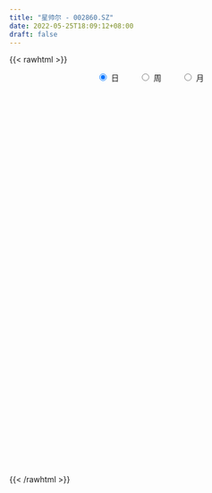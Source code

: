 ```yaml
---
title: "星帅尔 - 002860.SZ"
date: 2022-05-25T18:09:12+08:00
draft: false
---
```

{{< rawhtml >}}
    <div style="text-align: center">
        <label style="padding: 1rem;"><input style="margin-right: .5rem" type="radio" name="period" value="D" checked onclick="period_change(this)">日</label>
        <label style="padding: 1rem;"><input style="margin-right: .5rem" type="radio" name="period" value="W" onclick="period_change(this)">周</label>
        <label style="padding: 1rem;"><input style="margin-right: .5rem" type="radio" name="period" value="M" onclick="period_change(this)">月</label>
    </div>
    <div id="chart" style="height: 700px;"></div> 
    <script type="text/javascript">
        const D_v = [22811.42,34980.23,15630.4,29527.19,42889.57,27335.28,40783.13,20995.25,21208.41,17525.1,20543.31,17142.35,13827.2,13666.91,19646.8,9965.11,14567.98,33034.37,24833.72,18703.7,20680.28,32768.25,17452.55,15368.55,13309.85,19280.03,13527.68,31494.84,67838.45,42909.12,18945.78,23836.7,20710.87,28567.2,19198.06,11900.8,18494.09,10628.21,12077.81,17471.81,32454.13,23216.91,34488.73,25432.0,29167.36,82228.59,92956.4,113601.55,61610.94,66134.54,67486.31,52578.16,47953.7,57103.14,70543.95,167060.57,111606.78,60253.21,45961.63,36077.49,43042.8,39807.85,31505.99,37892.47,20352.38,29554.52,30482.83,18131.48,16611.0,16897.42,28334.77,48113.04,32838.92,42382.96,28388.78,35935.73,44960.58,71912.91,75249.19,63868.86,40559.41,42884.28,32415.05,53991.64,37045.48,25276.31,24019.25,20167.6,27956.67,19051.45,25275.6,23138.7,21800.18,23561.09,12937.51,15530.36,17739.7,16393.84,12840.85,17150.16,9902.1,12400.75,19171.82,32617.71,18114.75,17631.4,16675.8,12528.6,26632.71,16914.57,34379.5,21754.66,20989.63,66663.91,50635.39,101189.83,73596.03,58374.1,64531.06,73236.57,48966.95,34978.13,102740.44,132346.91,207618.14,102282.4,80555.54,87987.98,68572.43,229363.96,238343.72,107159.39,89029.79,116795.1,131742.84,91763.88,65739.75,67541.25,75776.4,69177.5,48343.46,46302.21,76844.94,47430.94,35455.1,71299.05,58162.7,49558.15,59943.7,26519.63,54073.99,43299.29,46400.78,30453.75,30221.74,20888.87,31127.68,27441.45,35670.05,26772.37,44743.22,34287.74,24614.79,20723.89,25296.3,20649.75,48512.85,40226.24,40808.77,36720.18,35357.95,42272.17,46692.44,35109.87,63814.66,61902.25,31736.91,30506.46,25102.79,31923.57,36652.9,25725.08,28266.88,60155.61,43227.53,81254.59,60073.09,33361.09,26966.91,37316.84,79113.52,66026.08,38952.5,54825.14,36028.46,41082.13,26981.79,33183.66,31077.89,27505.76,33492.27,30754.75,26930.01,44758.14,42887.06,75645.63,56629.92,34405.73,27466.86,48714.24,31878.29,26158.07,30051.74,36105.83,24509.46,20139.99,31182.06,33990.79,28579.03,16837.05,21429.02,20792.61,15643.8,20867.86,15828.55,14821.06,14752.1,17993.62,23612.42,85210.23,39844.9,45957.21,52774.24,24823.33,25303.13,23058.86,22619.86,13453.89,18448.95,22954.22,19770.82,15000.04,15229.38,30316.76,23264.0,42368.51,89484.28,112551.24,182521.21,193796.37]
const D_histogram = [0.0,0.0170712251,0.024941943,0.0335326429,0.0559537161,0.058554195,0.0528906771,0.0453827628,0.0218267351,0.0140690681,0.0191089086,0.0236488958,0.0180940037,0.0039346141,-0.0022423378,-0.00624611,-0.0137180137,0.01990646,0.016720528,0.0078222183,0.0104701994,0.0106198469,-0.0118882911,-0.0282455815,-0.0519511423,-0.0444398263,-0.0329710842,-0.0061462575,-0.0298009782,-0.0276278151,-0.0271861322,-0.0507652575,-0.0784757495,-0.0758735549,-0.0650844386,-0.0502193377,-0.0258061622,-0.0125838159,-0.0140600638,0.0015255695,0.0340047007,0.0599759964,0.0829228578,0.0802459697,0.0876312841,0.143494347,0.2360594864,0.2766770778,0.2915477579,0.239058953,0.2352637667,0.1812412772,0.0981561495,0.0884170648,0.1077281082,0.1848326629,0.2062676522,0.2027034327,0.1672406176,0.113262225,0.0323811702,-0.0133325889,-0.0715916349,-0.1217330837,-0.1517552717,-0.1991562351,-0.2685510101,-0.2868544287,-0.2913049558,-0.2823464524,-0.2252425716,-0.1327840877,-0.0686589263,-0.0044377727,0.0105383645,0.0327683615,0.0091653173,0.0052765029,-0.0096765179,-0.0441601615,-0.0353700439,-0.0298312503,-0.0054928557,0.0274508952,0.0327281293,-0.0109573638,-0.0498315209,-0.0592878899,-0.0994526893,-0.128452988,-0.1173719248,-0.1344506747,-0.1577668871,-0.2051087688,-0.2141442961,-0.2396898887,-0.1971170298,-0.1710672127,-0.1627311621,-0.1693929094,-0.1598307963,-0.1051371419,-0.0477577737,0.0441437681,0.1093688847,0.1337836003,0.1380543105,0.1253315572,0.1636038792,0.1682802546,0.1263817646,0.0808119253,0.0376983216,0.1112556678,0.1185370862,0.1933925448,0.2283797251,0.2034766231,0.2159056399,0.2499518865,0.2556259911,0.2458278005,0.3054191244,0.4621183614,0.5153383398,0.5584473348,0.4506492651,0.399031853,0.4871702232,0.6724903311,0.7255941997,0.6409739681,0.5195928563,0.3529078828,0.1970315349,0.0301249797,-0.1279942962,-0.2152275563,-0.2682836156,-0.3360922601,-0.3622399812,-0.368375414,-0.3199629957,-0.2889474175,-0.310008288,-0.2591526118,-0.2271994486,-0.1820859763,-0.2391638176,-0.2476277721,-0.299918239,-0.3494501691,-0.4251307437,-0.4446177988,-0.3815383857,-0.3661478828,-0.3550930698,-0.2801555956,-0.2648321943,-0.2245321003,-0.1255055779,-0.1336980565,-0.1202907633,-0.1180245295,-0.0836623188,-0.0939730994,-0.1717344817,-0.2024273038,-0.2238843054,-0.219410262,-0.2564916724,-0.2366805146,-0.151714986,-0.1525501189,-0.252082514,-0.296641506,-0.3081995087,-0.2530924271,-0.2331795845,-0.2109493207,-0.1956092129,-0.2047295181,-0.197603936,-0.2000023779,-0.1535437031,-0.0568498116,-0.0274207067,0.0132510989,0.0237076113,0.071421302,0.1404612328,0.141071161,0.1628928266,0.1799018122,0.1766382155,0.1463967599,0.1292156929,0.0882797671,0.0414194205,0.0034186815,-0.0066231051,-0.0126391455,-0.026636751,-0.0627115048,-0.0716609819,-0.0195803736,-0.0123430703,-0.0003787558,0.0113693254,0.0427617614,0.0419659575,0.0496592056,0.0557749845,0.0444998986,0.0623811415,0.0757594572,0.0752306147,0.0875392974,0.0445082205,0.0110652295,-0.0433581669,-0.0441622247,-0.0629082228,-0.0458250869,-0.0351557974,-0.0015441619,0.0319253009,0.0430567115,0.038867225,-0.0552043257,-0.1590735235,-0.2600852578,-0.2749222739,-0.2668892704,-0.2117875816,-0.1436298538,-0.0775543758,-0.023729155,0.0349665577,0.0795184924,0.1248140122,0.1691930078,0.1873111394,0.220777953,0.234804021,0.2717506392,0.3275271798,0.4501478025,0.6174218736,0.6174366233]
const D_fast = [0.0,0.0213390313,0.035445235,0.0524190956,0.0888285979,0.1060676256,0.1136267769,0.1174645533,0.0993652094,0.0951248093,0.104941877,0.1153940881,0.114362697,0.1011869609,0.0944494246,0.0888841249,0.0779827177,0.1165838065,0.1175780064,0.1106352513,0.1159007822,0.1187053915,0.0932251807,0.0698064949,0.0331131486,0.029514508,0.032740479,0.0580287414,0.0269237761,0.0221899854,0.0158351353,-0.0204353044,-0.0677647337,-0.0841309278,-0.0896129212,-0.0873026548,-0.0693410198,-0.0592646275,-0.0642558913,-0.0482888656,-0.0073085593,0.0336567355,0.0773343114,0.0947189157,0.1240120511,0.2157487008,0.3673287118,0.4771155727,0.5648731922,0.5721491255,0.627169881,0.6184577107,0.5599116205,0.572276802,0.6185198723,0.7418325927,0.8148344951,0.8619461338,0.8682934732,0.8426306367,0.7698448745,0.7207979681,0.6446410134,0.5640662937,0.4961052878,0.3989152656,0.2623827381,0.1723657124,0.0950889462,0.0334608366,0.0342540745,0.0935165364,0.1404769663,0.2035886766,0.221199405,0.2516214924,0.2303097775,0.2277400888,0.2103679386,0.1648442546,0.1647918612,0.1628728422,0.1858380229,0.2256444976,0.2391037641,0.1926789299,0.1413468926,0.1170685512,0.0520405794,-0.0090729663,-0.0273348843,-0.0780263028,-0.140784237,-0.2394033109,-0.3019749123,-0.387442977,-0.3941493756,-0.4108663617,-0.4432131016,-0.4922230762,-0.5226186622,-0.4942092933,-0.4487693685,-0.3458318847,-0.2532645469,-0.1954039312,-0.1566196434,-0.1380095074,-0.0588362156,-0.0120897766,-0.0223928255,-0.0477596834,-0.0814487068,0.0199225565,0.0568382464,0.1800418411,0.2721239528,0.2980900066,0.3644954333,0.4610296516,0.5306102539,0.5822690135,0.7182151185,0.9904439458,1.1724985091,1.3552193378,1.3600835844,1.4082241356,1.6181550616,1.9715977522,2.2061001708,2.2817234313,2.2902405335,2.2117825307,2.1051640665,1.9457887563,1.7556709063,1.6146307571,1.4945037939,1.3426720844,1.225964368,1.1277350818,1.0961567511,1.054935475,0.9563725324,0.9424400557,0.9175933567,0.917185335,0.8003165392,0.7299456418,0.6026756151,0.4657811428,0.2838178822,0.1531763774,0.1208711941,0.0447247263,-0.0329937282,-0.0280951529,-0.0789798002,-0.0948127312,-0.0271626033,-0.068779596,-0.0854449937,-0.1126848923,-0.0992382613,-0.1330423167,-0.2537373194,-0.3350369675,-0.4124650454,-0.4628435675,-0.564047896,-0.6034068668,-0.5563700848,-0.5953427475,-0.757895771,-0.8766151395,-0.9652230193,-0.9733890446,-1.0117710981,-1.0422781645,-1.0758403599,-1.1361430446,-1.1784184466,-1.2308174829,-1.2227447338,-1.1402632953,-1.1176893671,-1.0737047867,-1.0573213715,-0.9917523553,-0.8875971163,-0.8517193979,-0.7891745256,-0.7271900869,-0.6862941297,-0.6799363954,-0.6648135392,-0.6836795232,-0.7201850147,-0.7573310833,-0.7690286462,-0.7782044729,-0.7988612663,-0.8506138962,-0.8774786188,-0.8302931039,-0.8261415682,-0.8142719426,-0.79968153,-0.7575986537,-0.7479029682,-0.7277949188,-0.7077353937,-0.707885505,-0.6744089767,-0.6420907966,-0.6238119855,-0.5896184784,-0.6215225002,-0.6521991839,-0.717462122,-0.729306736,-0.7637797898,-0.7581529255,-0.7562725854,-0.7230469904,-0.6815962023,-0.6597006139,-0.6541732941,-0.7620459262,-0.9056835049,-1.0717165537,-1.1552841383,-1.2139734523,-1.211818659,-1.1795683946,-1.1328815106,-1.0849885786,-1.0175512264,-0.9531196686,-0.8766206457,-0.7899433982,-0.7249974817,-0.6363361799,-0.5636091066,-0.4587248286,-0.3210664931,-0.0859089197,0.2357206197,0.3900945253]
const D_slow = [0.0,0.0042678063,0.010503292,0.0188864527,0.0328748818,0.0475134305,0.0607360998,0.0720817905,0.0775384743,0.0810557413,0.0858329684,0.0917451924,0.0962686933,0.0972523468,0.0966917624,0.0951302349,0.0917007314,0.0966773464,0.1008574784,0.102813033,0.1054305829,0.1080855446,0.1051134718,0.0980520764,0.0850642909,0.0739543343,0.0657115632,0.0641749989,0.0567247543,0.0498178005,0.0430212675,0.0303299531,0.0107110157,-0.008257373,-0.0245284826,-0.0370833171,-0.0435348576,-0.0466808116,-0.0501958275,-0.0498144351,-0.04131326,-0.0263192609,-0.0055885464,0.014472946,0.036380767,0.0722543538,0.1312692254,0.2004384949,0.2733254343,0.3330901726,0.3919061143,0.4372164335,0.4617554709,0.4838597371,0.5107917642,0.5569999299,0.6085668429,0.6592427011,0.7010528555,0.7293684118,0.7374637043,0.7341305571,0.7162326483,0.6857993774,0.6478605595,0.5980715007,0.5309337482,0.459220141,0.3863939021,0.315807289,0.2594966461,0.2263006241,0.2091358926,0.2080264494,0.2106610405,0.2188531309,0.2211444602,0.2224635859,0.2200444565,0.2090044161,0.2001619051,0.1927040925,0.1913308786,0.1981936024,0.2063756347,0.2036362938,0.1911784135,0.1763564411,0.1514932687,0.1193800217,0.0900370405,0.0564243719,0.0169826501,-0.0342945421,-0.0878306161,-0.1477530883,-0.1970323458,-0.239799149,-0.2804819395,-0.3228301668,-0.3627878659,-0.3890721514,-0.4010115948,-0.3899756528,-0.3626334316,-0.3291875315,-0.2946739539,-0.2633410646,-0.2224400948,-0.1803700312,-0.14877459,-0.1285716087,-0.1191470283,-0.0913331114,-0.0616988398,-0.0133507036,0.0437442277,0.0946133835,0.1485897934,0.2110777651,0.2749842628,0.336441213,0.4127959941,0.5283255844,0.6571601693,0.796772003,0.9094343193,1.0091922826,1.1309848384,1.2991074211,1.4805059711,1.6407494631,1.7706476772,1.8588746479,1.9081325316,1.9156637766,1.8836652025,1.8298583134,1.7627874095,1.6787643445,1.5882043492,1.4961104957,1.4161197468,1.3438828924,1.2663808204,1.2015926675,1.1447928053,1.0992713113,1.0394803569,0.9775734138,0.9025938541,0.8152313118,0.7089486259,0.5977941762,0.5024095798,0.4108726091,0.3220993416,0.2520604427,0.1858523941,0.1297193691,0.0983429746,0.0649184605,0.0348457696,0.0053396373,-0.0155759425,-0.0390692173,-0.0820028377,-0.1326096637,-0.18858074,-0.2434333055,-0.3075562236,-0.3667263523,-0.4046550988,-0.4427926285,-0.505813257,-0.5799736335,-0.6570235107,-0.7202966175,-0.7785915136,-0.8313288438,-0.880231147,-0.9314135265,-0.9808145105,-1.030815105,-1.0692010308,-1.0834134837,-1.0902686603,-1.0869558856,-1.0810289828,-1.0631736573,-1.0280583491,-0.9927905589,-0.9520673522,-0.9070918992,-0.8629323453,-0.8263331553,-0.7940292321,-0.7719592903,-0.7616044352,-0.7607497648,-0.7624055411,-0.7655653274,-0.7722245152,-0.7879023914,-0.8058176369,-0.8107127303,-0.8137984979,-0.8138931868,-0.8110508554,-0.8003604151,-0.7898689257,-0.7774541243,-0.7635103782,-0.7523854036,-0.7367901182,-0.7178502539,-0.6990426002,-0.6771577759,-0.6660307207,-0.6632644134,-0.6741039551,-0.6851445113,-0.700871567,-0.7123278387,-0.721116788,-0.7215028285,-0.7135215033,-0.7027573254,-0.6930405191,-0.7068416006,-0.7466099814,-0.8116312959,-0.8803618644,-0.947084182,-1.0000310774,-1.0359385408,-1.0553271348,-1.0612594235,-1.0525177841,-1.032638161,-1.0014346579,-0.959136406,-0.9123086211,-0.8571141329,-0.7984131276,-0.7304754678,-0.6485936729,-0.5360567222,-0.3817012539,-0.227342098]
const D_data = [['2021-05-14', 16.112, 16.2606, 15.9831, 16.4687],['2021-05-17', 16.1813, 16.5281, 16.0624, 16.647],['2021-05-18', 16.4489, 16.4984, 16.2804, 16.6371],['2021-05-19', 16.647, 16.5777, 16.211, 16.6867],['2021-05-20', 16.6173, 16.8749, 16.4191, 16.9542],['2021-05-21', 17.0236, 16.7461, 16.5678, 17.0434],['2021-05-24', 17.0137, 16.6867, 16.647, 17.4001],['2021-05-25', 16.7659, 16.6768, 16.32, 16.7957],['2021-05-26', 16.7759, 16.429, 16.3696, 16.8056],['2021-05-27', 16.4984, 16.5678, 16.4489, 16.8749],['2021-05-28', 16.647, 16.7461, 16.2903, 16.8948],['2021-05-31', 16.8749, 16.7957, 16.6173, 16.8749],['2021-06-01', 16.9344, 16.6966, 16.538, 16.9344],['2021-06-02', 16.8452, 16.5579, 16.5281, 16.8452],['2021-06-03', 16.4687, 16.6173, 16.4588, 16.7759],['2021-06-04', 16.647, 16.6272, 16.4489, 16.7858],['2021-06-07', 16.7461, 16.5579, 16.3597, 16.7461],['2021-06-08', 16.66, 17.16, 16.52, 17.18],['2021-06-09', 17.16, 16.81, 16.71, 17.16],['2021-06-10', 16.81, 16.73, 16.66, 16.95],['2021-06-11', 16.73, 16.88, 16.7, 17.03],['2021-06-15', 16.77, 16.88, 16.28, 16.96],['2021-06-16', 16.8, 16.55, 16.46, 16.85],['2021-06-17', 16.34, 16.52, 16.1, 16.58],['2021-06-18', 16.54, 16.3, 16.15, 16.55],['2021-06-21', 16.3, 16.62, 16.26, 16.79],['2021-06-22', 16.65, 16.7, 16.62, 16.84],['2021-06-23', 16.59, 16.99, 16.38, 17.02],['2021-06-24', 17.54, 16.36, 16.3, 18.11],['2021-06-25', 16.22, 16.61, 15.38, 16.97],['2021-06-28', 16.64, 16.58, 16.46, 16.85],['2021-06-29', 16.63, 16.19, 16.1, 16.66],['2021-06-30', 16.28, 15.95, 15.88, 16.28],['2021-07-01', 16.15, 16.2, 16.0, 16.85],['2021-07-02', 16.13, 16.28, 16.08, 16.53],['2021-07-05', 16.41, 16.35, 16.2, 16.48],['2021-07-06', 16.21, 16.54, 16.21, 16.7],['2021-07-07', 16.41, 16.48, 16.4, 16.71],['2021-07-08', 16.43, 16.31, 16.25, 16.53],['2021-07-09', 16.53, 16.55, 16.31, 16.62],['2021-07-12', 16.57, 16.9, 16.57, 16.95],['2021-07-13', 17.1, 17.01, 16.81, 17.1],['2021-07-14', 17.01, 17.16, 17.01, 17.41],['2021-07-15', 17.08, 16.96, 16.82, 17.24],['2021-07-16', 17.1, 17.17, 16.91, 17.42],['2021-07-19', 17.18, 18.05, 16.92, 18.25],['2021-07-20', 17.94, 19.08, 17.75, 19.11],['2021-07-21', 18.8, 19.02, 18.6, 20.29],['2021-07-22', 18.88, 19.11, 18.7, 19.55],['2021-07-23', 19.11, 18.42, 18.3, 19.3],['2021-07-26', 18.49, 19.12, 18.27, 19.17],['2021-07-27', 18.78, 18.56, 18.35, 19.65],['2021-07-28', 18.52, 18.0, 17.6, 18.9],['2021-07-29', 18.31, 18.81, 18.11, 18.88],['2021-07-30', 18.79, 19.35, 18.76, 19.67],['2021-08-02', 19.5, 20.53, 19.5, 21.29],['2021-08-03', 20.45, 20.34, 20.2, 21.08],['2021-08-04', 20.43, 20.33, 20.08, 20.67],['2021-08-05', 20.2, 20.07, 19.94, 20.44],['2021-08-06', 20.1, 19.81, 19.68, 20.3],['2021-08-09', 20.05, 19.27, 19.16, 20.06],['2021-08-10', 19.3, 19.48, 19.3, 19.9],['2021-08-11', 19.49, 19.11, 19.04, 19.6],['2021-08-12', 19.28, 18.94, 18.56, 19.28],['2021-08-13', 18.88, 18.96, 18.77, 19.13],['2021-08-16', 19.11, 18.48, 18.38, 19.23],['2021-08-17', 18.57, 17.78, 17.74, 18.58],['2021-08-18', 17.88, 18.03, 17.61, 18.06],['2021-08-19', 18.01, 17.97, 17.8, 18.3],['2021-08-20', 17.9, 17.97, 17.7, 18.18],['2021-08-23', 17.81, 18.59, 17.81, 18.65],['2021-08-24', 18.88, 19.33, 18.57, 19.39],['2021-08-25', 19.14, 19.35, 18.83, 19.37],['2021-08-26', 19.32, 19.7, 19.1, 19.88],['2021-08-27', 19.4, 19.33, 19.2, 19.7],['2021-08-30', 19.65, 19.57, 19.21, 19.83],['2021-08-31', 19.58, 19.04, 18.6, 19.7],['2021-09-01', 19.56, 19.25, 19.07, 20.5],['2021-09-02', 19.25, 19.09, 18.08, 19.87],['2021-09-03', 19.0, 18.72, 18.44, 19.66],['2021-09-06', 18.67, 19.19, 18.26, 19.34],['2021-09-07', 19.14, 19.19, 18.89, 19.82],['2021-09-08', 19.27, 19.52, 19.17, 19.68],['2021-09-09', 19.87, 19.82, 19.43, 20.33],['2021-09-10', 19.8, 19.63, 19.41, 20.06],['2021-09-13', 19.52, 18.95, 18.9, 19.52],['2021-09-14', 19.02, 18.79, 18.7, 19.24],['2021-09-15', 18.73, 19.01, 18.56, 19.08],['2021-09-16', 19.15, 18.45, 18.4, 19.15],['2021-09-17', 18.59, 18.33, 18.2, 18.71],['2021-09-22', 18.25, 18.7, 17.86, 18.73],['2021-09-23', 18.7, 18.24, 18.2, 19.03],['2021-09-24', 18.13, 17.94, 17.87, 18.27],['2021-09-27', 17.86, 17.3, 17.04, 18.01],['2021-09-28', 17.31, 17.45, 16.92, 17.63],['2021-09-29', 17.45, 16.95, 16.92, 17.62],['2021-09-30', 17.0, 17.65, 16.97, 17.74],['2021-10-08', 17.69, 17.45, 17.3, 17.95],['2021-10-11', 17.52, 17.15, 16.87, 17.52],['2021-10-12', 17.16, 16.79, 16.5, 17.21],['2021-10-13', 16.81, 16.82, 16.45, 17.11],['2021-10-14', 16.91, 17.4, 16.63, 17.48],['2021-10-15', 17.88, 17.62, 16.88, 17.89],['2021-10-18', 17.5, 18.4, 17.5, 18.46],['2021-10-19', 18.62, 18.5, 18.25, 18.68],['2021-10-20', 18.31, 18.28, 18.26, 18.67],['2021-10-21', 18.26, 18.17, 18.08, 18.49],['2021-10-22', 18.11, 18.0, 17.87, 18.38],['2021-10-25', 18.29, 18.79, 17.68, 18.79],['2021-10-26', 18.8, 18.59, 18.33, 18.93],['2021-10-27', 18.42, 18.0, 17.76, 18.42],['2021-10-28', 18.26, 17.78, 17.61, 18.27],['2021-10-29', 17.84, 17.6, 17.25, 17.98],['2021-11-01', 17.6, 19.19, 17.48, 19.27],['2021-11-02', 18.88, 18.66, 18.41, 19.02],['2021-11-03', 19.2, 19.85, 18.61, 19.97],['2021-11-04', 19.46, 19.82, 19.0, 19.98],['2021-11-05', 19.6, 19.28, 19.0, 19.91],['2021-11-08', 19.18, 19.9, 18.93, 19.95],['2021-11-09', 19.78, 20.51, 19.78, 21.1],['2021-11-10', 20.23, 20.5, 20.16, 20.76],['2021-11-11', 20.5, 20.54, 20.2, 20.8],['2021-11-12', 20.33, 21.82, 20.33, 22.59],['2021-11-15', 22.18, 24.0, 22.11, 24.0],['2021-11-16', 25.3, 23.75, 23.42, 25.4],['2021-11-17', 23.75, 24.42, 22.94, 24.71],['2021-11-18', 24.38, 22.88, 22.7, 24.38],['2021-11-19', 22.92, 23.63, 22.45, 23.75],['2021-11-22', 23.81, 25.99, 23.8, 25.99],['2021-11-23', 26.65, 28.59, 26.08, 28.59],['2021-11-24', 28.0, 28.34, 27.45, 29.61],['2021-11-25', 27.6, 27.3, 26.83, 27.99],['2021-11-26', 27.5, 26.99, 26.56, 28.37],['2021-11-29', 26.3, 26.25, 25.95, 26.9],['2021-11-30', 25.78, 26.0, 25.66, 26.79],['2021-12-01', 25.93, 25.35, 24.91, 26.3],['2021-12-02', 25.59, 24.81, 24.5, 25.59],['2021-12-03', 25.0, 25.16, 24.9, 25.5],['2021-12-06', 25.96, 25.27, 25.14, 26.08],['2021-12-07', 25.7, 24.76, 24.1, 25.7],['2021-12-08', 24.61, 24.98, 24.0, 25.25],['2021-12-09', 25.15, 25.07, 24.77, 25.29],['2021-12-10', 24.92, 25.8, 24.39, 26.06],['2021-12-13', 25.69, 25.75, 25.34, 26.05],['2021-12-14', 25.57, 25.07, 24.88, 25.65],['2021-12-15', 25.07, 26.0, 24.93, 26.41],['2021-12-16', 25.76, 25.96, 25.71, 26.9],['2021-12-17', 26.0, 26.33, 25.7, 26.68],['2021-12-20', 26.28, 25.0, 24.51, 26.56],['2021-12-21', 24.88, 25.38, 24.88, 25.9],['2021-12-22', 25.4, 24.58, 24.03, 25.55],['2021-12-23', 24.8, 24.2, 24.14, 24.92],['2021-12-24', 24.55, 23.33, 23.25, 24.6],['2021-12-27', 23.61, 23.52, 23.28, 23.8],['2021-12-28', 23.58, 24.42, 23.42, 24.49],['2021-12-29', 24.42, 23.8, 23.53, 24.77],['2021-12-30', 23.7, 23.58, 23.45, 24.58],['2021-12-31', 23.39, 24.4, 23.39, 24.55],['2022-01-04', 24.36, 23.71, 23.48, 24.59],['2022-01-05', 23.71, 24.0, 23.5, 24.1],['2022-01-06', 24.05, 24.99, 23.76, 25.28],['2022-01-07', 25.06, 23.8, 23.8, 25.08],['2022-01-10', 23.6, 23.99, 23.53, 24.3],['2022-01-11', 23.99, 23.8, 23.7, 24.49],['2022-01-12', 23.8, 24.22, 23.75, 24.4],['2022-01-13', 24.22, 23.65, 23.6, 24.33],['2022-01-14', 23.42, 22.45, 22.3, 23.78],['2022-01-17', 22.44, 22.58, 22.3, 23.09],['2022-01-18', 22.58, 22.36, 22.08, 23.27],['2022-01-19', 22.36, 22.43, 21.81, 22.7],['2022-01-20', 22.89, 21.59, 21.59, 22.89],['2022-01-21', 21.53, 22.01, 21.36, 22.61],['2022-01-24', 22.31, 22.9, 21.85, 23.28],['2022-01-25', 22.9, 21.87, 21.74, 23.01],['2022-01-26', 21.86, 20.13, 19.92, 21.87],['2022-01-27', 20.78, 20.13, 20.05, 21.15],['2022-01-28', 20.36, 20.06, 20.04, 20.71],['2022-02-07', 20.34, 20.69, 20.1, 20.85],['2022-02-08', 20.68, 20.15, 19.93, 20.68],['2022-02-09', 20.18, 20.0, 19.46, 20.37],['2022-02-10', 20.0, 19.73, 19.53, 20.14],['2022-02-11', 19.7, 19.15, 19.11, 19.78],['2022-02-14', 19.19, 19.05, 18.72, 19.24],['2022-02-15', 19.03, 18.64, 18.3, 19.16],['2022-02-16', 19.09, 19.08, 18.52, 19.15],['2022-02-17', 19.49, 19.86, 19.46, 20.78],['2022-02-18', 19.33, 19.17, 18.72, 19.63],['2022-02-21', 19.17, 19.34, 19.15, 19.87],['2022-02-22', 19.16, 18.96, 18.89, 19.32],['2022-02-23', 19.16, 19.47, 18.94, 19.6],['2022-02-24', 19.46, 19.99, 19.12, 20.25],['2022-02-25', 19.68, 19.29, 19.21, 19.93],['2022-02-28', 19.18, 19.6, 19.06, 19.69],['2022-03-01', 19.7, 19.65, 19.55, 20.15],['2022-03-02', 19.41, 19.45, 19.21, 19.75],['2022-03-03', 19.75, 19.03, 19.0, 19.78],['2022-03-04', 19.1, 19.06, 18.74, 19.32],['2022-03-07', 18.85, 18.58, 18.3, 19.05],['2022-03-08', 18.58, 18.21, 18.03, 18.69],['2022-03-09', 18.25, 18.0, 17.52, 18.49],['2022-03-10', 18.28, 18.11, 18.06, 18.59],['2022-03-11', 17.95, 18.0, 17.45, 18.04],['2022-03-14', 17.6, 17.72, 17.6, 18.04],['2022-03-15', 17.36, 17.16, 16.7, 17.62],['2022-03-16', 17.3, 17.21, 16.33, 17.48],['2022-03-17', 17.49, 17.94, 17.1, 18.02],['2022-03-18', 17.9, 17.41, 17.2, 18.3],['2022-03-21', 17.24, 17.4, 17.17, 17.67],['2022-03-22', 17.23, 17.35, 16.93, 17.52],['2022-03-23', 17.49, 17.62, 17.2, 18.29],['2022-03-24', 17.48, 17.22, 17.19, 17.65],['2022-03-25', 17.27, 17.27, 17.2, 17.63],['2022-03-28', 17.11, 17.22, 16.82, 17.35],['2022-03-29', 17.18, 16.92, 16.68, 17.68],['2022-03-30', 16.9, 17.24, 16.9, 17.31],['2022-03-31', 17.2, 17.22, 17.06, 17.35],['2022-04-01', 17.03, 17.04, 16.8, 17.35],['2022-04-06', 17.03, 17.2, 17.02, 17.49],['2022-04-07', 17.06, 16.38, 16.38, 17.19],['2022-04-08', 16.51, 16.22, 16.13, 16.65],['2022-04-11', 16.08, 15.61, 15.57, 16.23],['2022-04-12', 15.65, 16.0, 15.42, 16.03],['2022-04-13', 16.01, 15.58, 15.55, 16.01],['2022-04-14', 15.84, 15.88, 15.47, 16.05],['2022-04-15', 15.73, 15.74, 15.51, 15.85],['2022-04-18', 15.86, 16.03, 15.4, 16.05],['2022-04-19', 15.9, 16.12, 15.9, 16.24],['2022-04-20', 16.18, 15.89, 15.75, 16.21],['2022-04-21', 15.96, 15.65, 15.51, 16.29],['2022-04-22', 15.05, 14.15, 14.09, 15.25],['2022-04-25', 13.7, 13.3, 13.3, 14.14],['2022-04-26', 13.3, 12.5, 12.43, 13.57],['2022-04-27', 12.44, 12.93, 12.0, 12.95],['2022-04-28', 12.94, 12.85, 12.67, 13.2],['2022-04-29', 13.03, 13.28, 12.89, 13.37],['2022-05-05', 13.34, 13.49, 13.19, 13.62],['2022-05-06', 13.29, 13.59, 13.1, 13.83],['2022-05-09', 13.68, 13.57, 13.31, 13.74],['2022-05-10', 13.38, 13.79, 13.3, 13.84],['2022-05-11', 13.78, 13.79, 13.72, 14.23],['2022-05-12', 13.7, 13.98, 13.6, 14.04],['2022-05-13', 13.98, 14.19, 13.83, 14.19],['2022-05-16', 14.3, 14.04, 13.96, 14.46],['2022-05-17', 14.1, 14.41, 13.89, 14.8],['2022-05-18', 14.4, 14.36, 14.12, 14.59],['2022-05-19', 14.08, 14.88, 14.02, 15.31],['2022-05-20', 14.8, 15.51, 14.66, 15.94],['2022-05-23', 16.3, 17.06, 16.3, 17.06],['2022-05-24', 18.25, 18.77, 17.52, 18.77],['2022-05-25', 18.75, 17.58, 17.13, 18.75]]
const W_v = [54647.1,32930.1,33934.5,25233.69,30634.53,22129.8,63095.51,40184.05,76340.91,39590.87,62475.63,45779.09,31329.21,39193.92,55311.46,103202.8,150629.77,255379.98,172464.87,109535.01,106193.12,52102.78,53669.38,72424.9,38631.65,52780.9,59005.33,48241.13,28475.85,37741.1,18475.55,12844.47,40535.16,47081.2,79588.58,116593.85,144456.16,56248.72,91847.77,56858.96,60633.31,51612.95,117679.6,59653.92,85005.05,62187.27,53913.06,37805.69,53091.38,126173.11,129606.08,142063.33,67049.76,82670.82,42944.08,27070.79,35060.17,24096.75,23548.65,26245.75,18899.29,32776.64,15999.97,131402.16,234140.7,169719.08,138589.65,94336.69,100631.38,150233.36,69437.41,44691.11,92154.07,224007.3,190556.18,76799.06,174688.4,220713.47,287760.49,100137.86,129502.1,194952.58,235207.3,249595.95,155408.64,150405.23,129226.2,144397.3,105587.57,133482.26,78357.35,19302.03,66035.57,61512.92,82920.75,51934.02,171536.09,222875.52,77893.34,59422.79,412680.98,845371.51,363150.52,187238.74,144152.34,136995.92,131420.23,171499.53,223691.53,161461.35,130390.5,136890.0,159118.9,10785.35,49233.49,69612.06,114467.89,169918.55,201686.63,162600.57,217953.88,112115.14,82476.85,120053.6,161428.48,258437.05,212767.49,256903.1,330105.33,121406.95,165153.38,155485.0,237629.01,329196.17,378570.02,362561.96,143885.1,155941.13,210202.9,562777.1899999999,184466.54,190238.56,133136.76,212454.87,351902.96,220922.45,182085.72,288494.9,369153.7,245653.51,123847.05,215983.39,628043.0699999999,602438.6,288908.36,188177.65,247881.19,191486.14,176758.17,117370.38,112230.22,134520.18,105470.42,59778.41,28241.05,9700.6,54812.05,50604.65,66081.34,58028.9,59299.83,130993.6,58622.3,51054.42,54798.08,135116.47,141836.13,74370.9,163198.86,132849.76,57111.21,107409.33,113454.76,155424.75,81857.88,284096.1,149683.48,109798.2,56659.62,69966.49,48893.1,30736.3,66395.78,67447.36,88126.62,29365.7,80848.46,150362.67,121055.2,74248.37,111820.05,78899.2,175050.12,111258.61,70572.72,144759.13,416532.02,295665.26,420959.68,172601.49,111677.25,180058.47,291927.27,206895.86,116471.28,70214.48,69768.66,16393.84,71465.68,97568.26,120671.07,350459.26,324453.15,610790.9700000001,732469.29,473582.82,316444.51,261905.94,230237.39,140133.49,141473.38,139797.58,195385.31,239256.13,149910.8,272977.7,242784.44,197870.02,156014.33,246850.76,168623.19,141989.08,79406.87,94561.84,156389.43,188702.81,45678.72,89627.92,200662.93,488868.82]
const W_histogram = [0.0,-0.0985344729,-0.2846708894,-0.3523688465,-0.3870010529,-0.4313767959,-0.3947830888,-0.3220190645,-0.1870535958,-0.1209459163,-0.0302470635,0.0510768517,0.0655006306,0.1310141303,0.1727734388,0.2278021715,0.4199359268,0.4736775884,0.5207968874,0.396447946,0.1496598289,-0.032963061,-0.1444111882,-0.1849871154,-0.2260414734,-0.2535921887,-0.2420920541,-0.2286751727,-0.3202848616,-0.4334535228,-0.445962548,-0.3719205303,-0.2791022371,-0.1092666053,0.0287696308,0.1383668085,0.1814608685,0.1644683605,0.1231644068,-0.0123627288,-0.0557843105,-0.0318164721,-0.0180397523,-0.0175539326,0.0035317333,-0.0854761491,-0.1134430477,-0.1581599126,-0.2809531147,-0.2270748546,-0.2009369319,-0.1385597569,-0.0966851936,-0.0290097141,-0.0752904154,-0.0791264516,-0.1134453637,-0.1142946702,-0.1187561243,-0.1066741504,-0.0944922759,-0.0596136906,-0.0327000017,0.0658575359,0.1198023727,0.1620908531,0.1838742078,0.1835543126,0.2209584276,0.2107218584,0.166290716,0.1459391588,0.202915539,0.2009449346,0.2143862008,0.2007859378,0.2345520557,0.244456252,0.2654121153,0.222406751,0.2208632193,0.2382923189,0.27750948,0.2885233653,0.2732987467,0.3080654191,0.2698773476,0.2935037348,0.2500077641,0.223989061,0.1113075424,0.028660652,-0.078840163,-0.1631675772,-0.2182861403,-0.2246260207,-0.1753930667,-0.1531660055,-0.1045008289,-0.0844248638,0.0829063595,0.1059232158,0.0720872816,0.0274753288,-0.0131334457,-0.0885519997,-0.1141077858,-0.0894779262,-0.0374282519,0.0158839518,0.0627276221,0.0815202867,0.0527784143,0.0244046034,0.0032326384,-0.0233888302,0.003365585,0.0367015408,0.0730717876,0.0841840116,0.1122650758,0.0629150322,0.0420089347,0.060959057,0.0738721392,0.1006057134,0.1535545752,0.1633622989,0.1732850018,0.1369775327,0.0577900568,0.032492769,0.0647269833,0.0437405689,0.0616110755,0.0341296061,-0.0266880438,-0.0354176154,0.0905026576,0.1324061517,0.1313339179,0.0875745096,0.1091879081,0.092070425,0.1011169062,0.0569219154,-0.0058080997,0.0255926357,0.0681225946,0.0760401884,0.0660976221,0.0889697279,0.0747204814,0.0352537768,-0.0913822053,-0.1557794217,-0.1268410803,-0.1367518839,-0.1158023217,-0.1389431004,-0.1704860732,-0.178060565,-0.1773970941,-0.2154646158,-0.2449696424,-0.2303268142,-0.2008978847,-0.2050292736,-0.2497419419,-0.2480539686,-0.2231240421,-0.1502823824,-0.1115898947,-0.09418005,-0.0579225088,-0.0223735362,0.0475947888,0.0898326423,0.1647542953,0.1306546208,0.1043278759,0.1384007729,0.1266512747,0.1427956307,0.113271825,0.1594919082,0.2206804601,0.2122929703,0.1728946721,0.1157306621,0.0520596909,0.0102995079,0.0305975618,0.0311143334,0.047584489,0.0515882801,0.0518798758,0.0768975335,0.0849428,0.0741468324,0.0756595166,0.0314879343,0.0177238394,-0.0171435958,-0.0250807154,0.0066709884,0.1018243247,0.2110747503,0.2929584863,0.2691279796,0.170739198,0.1803587974,0.1310398105,0.1440688249,0.0541279573,-0.0376868831,-0.1193955453,-0.1844708314,-0.2116763036,-0.1998353918,-0.2134639956,-0.109114696,0.1188425904,0.3654673097,0.708948344,0.7623016849,0.7869039278,0.783382393,0.5353561837,0.4055988317,0.2492722626,0.0360561303,-0.1436482413,-0.3889649593,-0.595289417,-0.7056512001,-0.7420900025,-0.7509299396,-0.7932651783,-0.8225730262,-0.811586433,-0.7798138203,-0.7725535742,-0.7575789873,-0.8076651246,-0.8481149152,-0.8031665168,-0.6867107558,-0.484026498,-0.1889544904]
const W_fast = [0.0,-0.1231680912,-0.3804722299,-0.5362623987,-0.6676448683,-0.8198648103,-0.8819668753,-0.8897076172,-0.8015055475,-0.765634347,-0.6824972601,-0.588404132,-0.5576051954,-0.4593381631,-0.3743854949,-0.2624062193,0.0347115176,0.2068725763,0.3841910972,0.3589541423,0.1495809824,-0.0412826727,-0.188833597,-0.275656303,-0.3732210294,-0.4641697918,-0.5131926708,-0.5569445825,-0.7286254868,-0.9501575288,-1.0741571909,-1.0930953059,-1.0700525719,-0.9275335915,-0.7823049477,-0.6381160678,-0.5496567907,-0.5255322085,-0.5360450606,-0.6746628784,-0.7320305377,-0.7160168173,-0.7067500356,-0.7106526991,-0.6886840998,-0.7990610195,-0.85538868,-0.9396455231,-1.1326770039,-1.1355674574,-1.1596637677,-1.1319265319,-1.1142232671,-1.0538002161,-1.1189035212,-1.1425211703,-1.2052014234,-1.2346243974,-1.2687748826,-1.2833614463,-1.2948026407,-1.2748274781,-1.2560887896,-1.141066868,-1.0571714381,-0.9743602444,-0.9066083377,-0.8610396549,-0.7683959329,-0.7259520375,-0.7288105009,-0.7126772684,-0.6049720035,-0.5567063742,-0.4896685578,-0.4530723363,-0.3606682046,-0.2896499452,-0.2023410531,-0.1897447296,-0.1360724565,-0.0590702772,0.0495242539,0.1326689805,0.1857690486,0.2975520757,0.3268333411,0.423835662,0.4428416324,0.4728201945,0.3879655615,0.3124838341,0.1852729783,0.0601536699,-0.0495364284,-0.1120328139,-0.1066481266,-0.1227125667,-0.1001725974,-0.1012028482,0.0868549649,0.1363526252,0.1205385114,0.0827953908,0.0389032549,-0.058653299,-0.1127360316,-0.1104756536,-0.0677830423,-0.0104998506,0.0520257252,0.0911984615,0.0756511927,0.0533785326,0.0330147273,0.000546051,0.0281418625,0.0706532035,0.1252913972,0.1574496241,0.2135969572,0.1799756717,0.1695718079,0.2037616945,0.2351428114,0.287027814,0.3783653196,0.4290136181,0.4822575714,0.4801944855,0.4154545238,0.3982804282,0.4466963883,0.4366451162,0.4699183916,0.4509693238,0.383479663,0.3658956876,0.5144416249,0.589446657,0.6212079026,0.5993421217,0.6482524972,0.6541526204,0.6884783281,0.6585138162,0.5943317762,0.6321306705,0.691691278,0.7186189189,0.7252007582,0.7703152959,0.7747461697,0.7440929094,0.5946113759,0.4912693042,0.4884973755,0.4443986009,0.4363975826,0.3785210289,0.3043565378,0.2522669047,0.2085811021,0.1166474265,0.0258999892,-0.0170388861,-0.0378344278,-0.0932231351,-0.2003712889,-0.2606968078,-0.2915478917,-0.2562768276,-0.2454818136,-0.2516169814,-0.2298400674,-0.1998844788,-0.1180174567,-0.0533214426,0.0627887842,0.061352765,0.0611079891,0.1297810793,0.1496943998,0.2015376634,0.200331814,0.2864248742,0.4027835411,0.4474692939,0.4512946638,0.4230633192,0.3724072707,0.3332219647,0.3611694091,0.369464764,0.3978310419,0.414731903,0.4279934677,0.4722355087,0.5015164753,0.5092572157,0.5296847792,0.4933851804,0.4840520454,0.4448987111,0.4306914127,0.4641108636,0.5847202811,0.7467393942,0.9018627519,0.94531424,0.8896102579,0.9443195567,0.9277605224,0.9768067431,0.9003978648,0.7991613036,0.687603755,0.5764107611,0.496286213,0.4581682769,0.3911736742,0.4682442997,0.7259122337,1.0639037804,1.5846219008,1.8285506628,2.0498788877,2.2422029512,2.1280157878,2.0996581437,2.0056496402,1.8014475405,1.5858311086,1.2432731508,0.8881263388,0.6013517557,0.3793904527,0.1828180307,-0.0578335026,-0.2927846071,-0.4846946221,-0.6478754644,-0.8337536119,-1.0081737718,-1.2601761903,-1.5126547097,-1.6684979405,-1.7237198684,-1.6420422351,-1.3942088502]
const W_slow = [0.0,-0.0246336182,-0.0958013406,-0.1838935522,-0.2806438154,-0.3884880144,-0.4871837866,-0.5676885527,-0.6144519517,-0.6446884307,-0.6522501966,-0.6394809837,-0.623105826,-0.5903522934,-0.5471589337,-0.4902083908,-0.3852244091,-0.2668050121,-0.1366057902,-0.0374938037,-0.0000788465,-0.0083196117,-0.0444224088,-0.0906691876,-0.147179556,-0.2105776032,-0.2711006167,-0.3282694098,-0.4083406252,-0.5167040059,-0.6281946429,-0.7211747755,-0.7909503348,-0.8182669861,-0.8110745784,-0.7764828763,-0.7311176592,-0.6900005691,-0.6592094674,-0.6623001496,-0.6762462272,-0.6842003452,-0.6887102833,-0.6930987664,-0.6922158331,-0.7135848704,-0.7419456323,-0.7814856105,-0.8517238892,-0.9084926028,-0.9587268358,-0.993366775,-1.0175380734,-1.024790502,-1.0436131058,-1.0633947187,-1.0917560596,-1.1203297272,-1.1500187583,-1.1766872959,-1.2003103649,-1.2152137875,-1.2233887879,-1.206924404,-1.1769738108,-1.1364510975,-1.0904825455,-1.0445939674,-0.9893543605,-0.9366738959,-0.8951012169,-0.8586164272,-0.8078875425,-0.7576513088,-0.7040547586,-0.6538582741,-0.5952202602,-0.5341061972,-0.4677531684,-0.4121514806,-0.3569356758,-0.2973625961,-0.2279852261,-0.1558543848,-0.0875296981,-0.0105133433,0.0569559936,0.1303319272,0.1928338683,0.2488311335,0.2766580191,0.2838231821,0.2641131413,0.2233212471,0.168749712,0.1125932068,0.0687449401,0.0304534388,0.0043282315,-0.0167779844,0.0039486055,0.0304294094,0.0484512298,0.055320062,0.0520367006,0.0298987007,0.0013717542,-0.0209977273,-0.0303547903,-0.0263838024,-0.0107018969,0.0096781748,0.0228727784,0.0289739292,0.0297820888,0.0239348813,0.0247762775,0.0339516627,0.0522196096,0.0732656125,0.1013318815,0.1170606395,0.1275628732,0.1428026374,0.1612706722,0.1864221006,0.2248107444,0.2656513191,0.3089725696,0.3432169528,0.357664467,0.3657876592,0.381969405,0.3929045473,0.4083073161,0.4168397177,0.4101677067,0.4013133029,0.4239389673,0.4570405052,0.4898739847,0.5117676121,0.5390645891,0.5620821954,0.5873614219,0.6015919008,0.6001398759,0.6065380348,0.6235686834,0.6425787305,0.6591031361,0.681345568,0.7000256884,0.7088391326,0.6859935812,0.6470487258,0.6153384558,0.5811504848,0.5521999044,0.5174641293,0.474842611,0.4303274697,0.3859781962,0.3321120422,0.2708696316,0.2132879281,0.1630634569,0.1118061385,0.049370653,-0.0126428391,-0.0684238496,-0.1059944452,-0.1338919189,-0.1574369314,-0.1719175586,-0.1775109427,-0.1656122455,-0.1431540849,-0.1019655111,-0.0693018559,-0.0432198869,-0.0086196936,0.023043125,0.0587420327,0.087059989,0.126932966,0.182103081,0.2351763236,0.2783999916,0.3073326572,0.3203475799,0.3229224568,0.3305718473,0.3383504306,0.3502465529,0.3631436229,0.3761135919,0.3953379752,0.4165736752,0.4351103833,0.4540252625,0.4618972461,0.4663282059,0.462042307,0.4557721281,0.4574398752,0.4828959564,0.535664644,0.6089042655,0.6761862604,0.7188710599,0.7639607593,0.7967207119,0.8327379181,0.8462699075,0.8368481867,0.8069993004,0.7608815925,0.7079625166,0.6580036686,0.6046376698,0.5773589957,0.6070696433,0.6984364708,0.8756735568,1.066248978,1.2629749599,1.4588205582,1.5926596041,1.694059312,1.7563773776,1.7653914102,1.7294793499,1.6322381101,1.4834157558,1.3070029558,1.1214804552,0.9337479703,0.7354316757,0.5297884191,0.3268918109,0.1319383558,-0.0612000377,-0.2505947845,-0.4525110657,-0.6645397945,-0.8653314237,-1.0370091126,-1.1580157371,-1.2052543597]
const W_data = [['2017-07-07', 18.2853, 18.9188, 18.0273, 19.302],['2017-07-14', 18.7253, 17.3748, 17.0599, 18.7785],['2017-07-21', 17.1131, 15.3414, 15.1024, 17.1131],['2017-07-28', 15.3414, 15.8612, 15.2238, 16.4795],['2017-08-04', 16.0129, 15.6677, 15.2542, 16.673],['2017-08-11', 15.4856, 14.9545, 14.909, 15.7056],['2017-08-18', 15.0, 15.5539, 14.9507, 16.4264],['2017-08-25', 15.6297, 15.9408, 15.4173, 16.047],['2017-09-01', 16.085, 16.9954, 15.9788, 17.1206],['2017-09-08', 17.1093, 16.4643, 16.3695, 17.1093],['2017-09-15', 16.5326, 17.0448, 16.3923, 17.5266],['2017-09-22', 16.8816, 17.3103, 16.7147, 17.8149],['2017-09-29', 17.3141, 16.6882, 16.2936, 17.4886],['2017-10-13', 17.003, 17.5379, 16.692, 17.6783],['2017-10-20', 17.7276, 17.5721, 16.5023, 17.7352],['2017-11-03', 17.7542, 18.088, 17.0713, 18.9188],['2017-11-10', 18.3118, 20.6753, 18.1335, 21.6995],['2017-11-17', 21.1305, 19.9203, 19.5637, 24.4879],['2017-11-24', 20.4856, 20.4818, 19.0364, 21.8134],['2017-12-01', 19.9241, 18.4788, 17.9059, 20.0873],['2017-12-08', 17.4507, 16.1533, 15.2162, 17.648],['2017-12-15', 16.1533, 15.8384, 15.3642, 16.2633],['2017-12-22', 15.8498, 15.8574, 14.651, 16.2291],['2017-12-29', 15.717, 16.1912, 15.3376, 16.6768],['2018-01-05', 16.1039, 15.7815, 15.5539, 16.286],['2018-01-12', 15.7208, 15.5463, 15.4021, 16.6426],['2018-01-19', 15.3642, 15.7587, 14.7989, 16.673],['2018-01-26', 15.7398, 15.6184, 15.2504, 16.2329],['2018-02-02', 15.6146, 13.8164, 13.327, 15.7587],['2018-02-09', 13.8088, 12.6214, 12.1358, 13.9112],['2018-02-14', 12.8983, 13.107, 12.6821, 13.2739],['2018-02-23', 13.1829, 13.934, 12.9439, 14.1768],['2018-03-02', 13.7898, 14.2527, 13.695, 14.6396],['2018-03-09', 14.2982, 15.6601, 14.2716, 15.6753],['2018-03-16', 15.5994, 15.9484, 14.4234, 16.2178],['2018-03-23', 15.9712, 16.2178, 15.5539, 17.2534],['2018-03-30', 15.8801, 15.8194, 15.2504, 18.8088],['2018-04-04', 15.5615, 15.1745, 15.0645, 15.827],['2018-04-13', 15.0986, 14.7307, 14.3513, 15.5046],['2018-04-20', 14.5144, 13.0197, 12.9666, 14.7155],['2018-04-27', 13.1487, 13.5656, 12.9363, 14.3741],['2018-05-04', 13.709, 14.2252, 12.8486, 14.3227],['2018-05-11', 14.4432, 14.0818, 14.0302, 15.4297],['2018-05-18', 13.8122, 13.8409, 13.4795, 14.1392],['2018-05-25', 13.881, 14.0531, 13.7663, 14.4546],['2018-06-01', 14.1047, 12.3553, 12.1029, 14.1047],['2018-06-08', 12.3954, 12.6191, 12.3897, 13.1354],['2018-06-15', 12.5044, 11.9939, 11.6612, 12.7338],['2018-06-22', 11.8734, 10.2674, 9.7225, 11.8734],['2018-06-29', 10.4567, 11.9652, 10.0437, 12.0341],['2018-07-06', 11.7128, 11.5293, 10.732, 11.9423],['2018-07-13', 11.2998, 11.948, 11.2712, 12.447],['2018-07-20', 12.0455, 11.7358, 11.2998, 12.2176],['2018-07-27', 11.644, 12.1602, 11.5178, 12.4872],['2018-08-03', 12.1545, 10.6001, 10.6001, 12.3553],['2018-08-10', 10.5829, 10.7836, 10.1182, 10.8926],['2018-08-17', 11.1851, 10.0666, 10.0035, 11.1851],['2018-08-24', 10.0437, 10.1412, 9.8429, 10.319],['2018-08-31', 10.1412, 9.8257, 9.82, 10.4968],['2018-09-07', 9.8314, 9.797, 9.6995, 9.9806],['2018-09-14', 9.9003, 9.6135, 9.1775, 9.9003],['2018-09-21', 9.5791, 9.7913, 9.3381, 9.8773],['2018-09-28', 9.7569, 9.6479, 9.493, 9.8314],['2018-10-12', 9.4701, 10.7263, 8.8907, 10.7263],['2018-10-19', 10.6632, 10.4853, 9.906, 11.7989],['2018-10-26', 10.4968, 10.5484, 9.7569, 11.6383],['2018-11-02', 10.5484, 10.4452, 9.3898, 11.4031],['2018-11-09', 10.4911, 10.2215, 10.101, 10.8811],['2018-11-16', 10.1985, 10.8123, 10.1527, 10.9442],['2018-11-23', 10.8066, 10.3247, 10.2444, 11.753],['2018-11-30', 10.2444, 9.7683, 9.5332, 10.4395],['2018-12-07', 10.0379, 9.8945, 9.7511, 10.21],['2018-12-14', 9.8716, 10.9844, 9.6651, 10.9844],['2018-12-21', 10.8983, 10.4452, 10.2674, 11.4547],['2018-12-28', 10.3764, 10.732, 10.2215, 11.231],['2019-01-04', 10.7549, 10.4624, 10.0207, 11.0417],['2019-01-11', 10.4452, 11.1966, 10.3592, 11.3572],['2019-01-18', 11.0245, 11.1278, 10.8352, 11.6842],['2019-01-25', 11.1622, 11.4834, 11.0819, 12.2176],['2019-02-01', 11.5866, 10.7549, 10.1354, 11.644],['2019-02-15', 10.7148, 11.2769, 10.7148, 11.4375],['2019-02-22', 11.3916, 11.6956, 11.2826, 11.8562],['2019-03-01', 11.6899, 12.2922, 11.6899, 12.8658],['2019-03-08', 12.4241, 12.275, 12.2233, 13.2788],['2019-03-15', 12.3897, 12.143, 11.8562, 13.0665],['2019-03-22', 12.2119, 13.0493, 12.1029, 13.6114],['2019-03-29', 12.6191, 12.361, 11.862, 13.0149],['2019-04-04', 12.447, 13.3361, 12.4184, 13.468],['2019-04-12', 13.3648, 12.6822, 12.5618, 13.468],['2019-04-19', 12.7797, 12.9346, 12.5044, 13.3074],['2019-04-26', 12.9231, 11.644, 11.4949, 12.9862],['2019-04-30', 11.8103, 11.5866, 11.4719, 11.8103],['2019-05-10', 11.3285, 10.7779, 10.3018, 11.3285],['2019-05-17', 10.6173, 10.4853, 10.3534, 10.9901],['2019-05-24', 10.3592, 10.3477, 9.7626, 11.1794],['2019-05-31', 10.3477, 10.6345, 10.2616, 10.7549],['2019-06-06', 10.6689, 11.2998, 10.2272, 12.5159],['2019-06-14', 10.8983, 11.0303, 10.7607, 11.8333],['2019-06-21', 11.0303, 11.4531, 10.9098, 11.5225],['2019-06-28', 11.3895, 11.2045, 11.0022, 11.5341],['2019-07-05', 11.4589, 13.5576, 11.3895, 13.5576],['2019-07-12', 14.1646, 12.3435, 12.0313, 14.9162],['2019-07-19', 12.3088, 11.6786, 11.6208, 12.9216],['2019-07-26', 11.6786, 11.378, 10.9906, 11.9561],['2019-08-02', 11.3606, 11.2103, 11.0311, 11.7538],['2019-08-09', 11.1987, 10.424, 10.4067, 11.5398],['2019-08-16', 10.3778, 10.6958, 10.3778, 11.0715],['2019-08-23', 10.7593, 11.2392, 10.7593, 11.6208],['2019-08-30', 10.9559, 11.7364, 10.9097, 12.7077],['2019-09-06', 11.6902, 12.0255, 11.5688, 12.1353],['2019-09-12', 12.2394, 12.2452, 11.9792, 12.4822],['2019-09-20', 12.2394, 12.1296, 11.7942, 12.5805],['2019-09-27', 12.1296, 11.563, 11.4069, 12.488],['2019-09-30', 11.563, 11.4473, 11.4473, 11.7191],['2019-10-11', 11.4416, 11.4184, 11.008, 11.6266],['2019-10-18', 11.5398, 11.2161, 11.112, 11.7075],['2019-10-25', 11.2103, 11.881, 10.8229, 12.3724],['2019-11-01', 11.8405, 12.1469, 11.8, 12.2972],['2019-11-08', 12.2336, 12.4244, 12.1932, 12.9101],['2019-11-15', 12.2741, 12.3088, 12.0717, 12.6325],['2019-11-22', 12.251, 12.7193, 12.0544, 13.1587],['2019-11-29', 12.6904, 11.7769, 11.563, 12.6904],['2019-12-06', 11.8289, 12.0024, 11.4994, 12.0428],['2019-12-13', 12.0544, 12.5574, 11.9446, 12.6036],['2019-12-20', 12.5979, 12.6441, 12.5054, 13.1413],['2019-12-27', 12.6557, 13.0199, 12.6499, 13.6674],['2020-01-03', 12.9621, 13.6963, 12.7713, 13.9623],['2020-01-10', 13.5749, 13.4882, 12.9332, 13.8178],['2020-01-17', 13.4882, 13.7195, 13.4477, 14.8526],['2020-01-23', 13.8178, 13.2396, 12.9737, 13.8351],['2020-02-07', 11.9156, 12.5169, 10.7536, 12.6094],['2020-02-14', 12.3782, 12.9968, 12.3261, 13.8467],['2020-02-21', 12.9968, 13.8293, 12.9852, 14.0259],['2020-02-28', 13.9045, 13.2916, 13.0662, 14.552],['2020-03-06', 13.4709, 13.8698, 13.4709, 14.6734],['2020-03-13', 13.5287, 13.3726, 12.3146, 15.003],['2020-03-20', 13.5171, 12.7771, 12.3146, 13.5229],['2020-03-27', 12.5169, 13.2743, 12.1469, 13.8756],['2020-04-03', 13.0777, 15.3614, 12.621, 15.3614],['2020-04-10', 16.1824, 14.9162, 14.8642, 17.0091],['2020-04-17', 14.6908, 14.6619, 14.3207, 15.2342],['2020-04-24', 14.6272, 14.1646, 14.0837, 15.3209],['2020-04-30', 14.2456, 15.0781, 13.8929, 15.1764],['2020-05-08', 15.1186, 14.7643, 14.4373, 15.5372],['2020-05-15', 14.8139, 15.2301, 14.6355, 15.6264],['2020-05-22', 15.2301, 14.6157, 14.3184, 15.3391],['2020-05-29', 14.7941, 14.1995, 14.1302, 15.2895],['2020-06-05', 14.3085, 15.3886, 14.1797, 15.6561],['2020-06-12', 15.6561, 15.8543, 15.3589, 16.0426],['2020-06-19', 16.003, 15.7057, 15.567, 16.2507],['2020-06-24', 15.8147, 15.6264, 15.5273, 16.5182],['2020-07-03', 15.5868, 16.2309, 15.4679, 16.2606],['2020-07-10', 16.4984, 15.9534, 15.676, 16.8254],['2020-07-17', 15.9732, 15.6363, 15.3093, 17.3109],['2020-07-24', 15.7156, 14.1698, 13.8725, 15.8345],['2020-07-31', 14.2986, 14.4274, 13.8032, 14.804],['2020-08-07', 14.4968, 15.4778, 14.4968, 15.5868],['2020-08-14', 15.3787, 15.022, 14.6355, 15.8543],['2020-08-21', 14.9625, 15.4183, 14.9625, 15.6661],['2020-08-28', 15.458, 14.8337, 14.5166, 15.5372],['2020-09-04', 14.9328, 14.5265, 14.1599, 15.0121],['2020-09-11', 14.4373, 14.6454, 14.0509, 14.8733],['2020-09-18', 14.6454, 14.6454, 13.8725, 14.8238],['2020-09-25', 14.6553, 13.9518, 13.8725, 14.695],['2020-09-30', 13.9716, 13.7338, 13.6744, 13.9716],['2020-10-09', 13.7338, 14.0905, 13.7338, 14.1401],['2020-10-16', 14.1203, 14.2491, 14.1004, 14.5563],['2020-10-23', 14.2491, 13.7536, 13.7239, 14.3482],['2020-10-30', 13.8131, 12.9411, 12.9015, 13.8824],['2020-11-06', 12.8915, 13.2086, 12.8321, 13.5059],['2020-11-13', 13.2681, 13.3771, 13.0005, 13.5654],['2020-11-20', 13.5455, 14.0806, 13.3771, 14.3184],['2020-11-27', 14.1103, 13.8329, 13.7437, 14.2689],['2020-12-04', 13.7239, 13.6149, 13.5158, 13.9419],['2020-12-11', 13.6545, 13.9122, 13.2582, 13.9716],['2020-12-18', 14.0707, 14.041, 13.7734, 14.6256],['2020-12-25', 14.1797, 14.7445, 13.9617, 14.913],['2020-12-31', 14.7445, 14.7346, 14.1797, 14.9229],['2021-01-08', 14.8535, 15.5471, 14.6355, 15.5571],['2021-01-15', 15.6462, 14.3977, 14.041, 15.7057],['2021-01-22', 14.4473, 14.4175, 14.0806, 14.6653],['2021-01-29', 14.4175, 15.2895, 14.0212, 15.4183],['2021-02-05', 15.2598, 14.8832, 14.5265, 15.6066],['2021-02-10', 14.8832, 15.3589, 14.8139, 17.2019],['2021-02-19', 15.1508, 14.8634, 14.4671, 15.1607],['2021-02-26', 14.8733, 15.9831, 14.8337, 16.6966],['2021-03-05', 15.9931, 16.6371, 15.7651, 16.7065],['2021-03-12', 16.7065, 16.112, 15.2499, 16.7164],['2021-03-19', 16.1219, 15.785, 15.458, 16.1912],['2021-03-26', 15.9237, 15.458, 14.8832, 16.1219],['2021-04-02', 15.458, 15.1607, 14.8733, 15.6066],['2021-04-09', 15.1211, 15.2202, 15.1112, 15.676],['2021-04-16', 15.2202, 16.003, 14.913, 16.1417],['2021-04-23', 16.0822, 15.8841, 15.5571, 16.2507],['2021-04-30', 15.8741, 16.211, 15.7453, 16.4092],['2021-05-07', 16.2507, 16.2011, 16.0129, 16.4984],['2021-05-14', 16.1714, 16.2606, 15.5372, 16.4687],['2021-05-21', 16.1813, 16.7461, 16.0624, 17.0434],['2021-05-28', 17.0137, 16.7461, 16.2903, 17.4001],['2021-06-04', 16.8749, 16.6272, 16.4489, 16.9344],['2021-06-11', 16.7461, 16.88, 16.3597, 17.18],['2021-06-18', 16.77, 16.3, 16.1, 16.96],['2021-06-25', 16.3, 16.61, 15.38, 18.11],['2021-07-02', 16.64, 16.28, 15.88, 16.85],['2021-07-09', 16.41, 16.55, 16.2, 16.71],['2021-07-16', 16.57, 17.17, 16.57, 17.42],['2021-07-23', 17.18, 18.42, 16.92, 20.29],['2021-07-30', 18.49, 19.35, 17.6, 19.67],['2021-08-06', 19.5, 19.81, 19.5, 21.29],['2021-08-13', 20.05, 18.96, 18.56, 20.06],['2021-08-20', 19.11, 17.97, 17.61, 19.23],['2021-08-27', 17.81, 19.33, 17.81, 19.88],['2021-09-03', 19.65, 18.72, 18.08, 20.5],['2021-09-10', 18.67, 19.63, 18.26, 20.33],['2021-09-17', 19.52, 18.33, 18.2, 19.52],['2021-09-24', 18.25, 17.94, 17.86, 19.03],['2021-09-30', 17.86, 17.65, 16.92, 18.01],['2021-10-08', 17.69, 17.45, 17.3, 17.95],['2021-10-15', 17.52, 17.62, 16.45, 17.89],['2021-10-22', 17.5, 18.0, 17.5, 18.68],['2021-10-29', 18.29, 17.6, 17.25, 18.93],['2021-11-05', 17.6, 19.28, 17.48, 19.98],['2021-11-12', 19.18, 21.82, 18.93, 22.59],['2021-11-19', 22.18, 23.63, 22.11, 25.4],['2021-11-26', 23.81, 26.99, 23.8, 29.61],['2021-12-03', 26.3, 25.16, 24.5, 26.9],['2021-12-10', 25.96, 25.8, 24.0, 26.08],['2021-12-17', 25.69, 26.33, 24.88, 26.9],['2021-12-24', 26.28, 23.33, 23.25, 26.56],['2021-12-31', 23.61, 24.4, 23.28, 24.77],['2022-01-07', 24.36, 23.8, 23.48, 25.28],['2022-01-14', 23.6, 22.45, 22.3, 24.49],['2022-01-21', 22.44, 22.01, 21.36, 23.27],['2022-01-28', 22.31, 20.06, 19.92, 23.28],['2022-02-11', 20.34, 19.15, 19.11, 20.85],['2022-02-18', 19.19, 19.17, 18.3, 20.78],['2022-02-25', 19.17, 19.29, 18.89, 20.25],['2022-03-04', 19.18, 19.06, 18.74, 20.15],['2022-03-11', 18.85, 18.0, 17.45, 19.05],['2022-03-18', 17.6, 17.41, 16.33, 18.3],['2022-03-25', 17.24, 17.27, 16.93, 18.29],['2022-04-01', 17.11, 17.04, 16.68, 17.68],['2022-04-08', 17.03, 16.22, 16.13, 17.49],['2022-04-15', 16.08, 15.74, 15.42, 16.23],['2022-04-22', 15.86, 14.15, 14.09, 16.29],['2022-04-29', 13.7, 13.28, 12.0, 14.14],['2022-05-06', 13.34, 13.59, 13.1, 13.83],['2022-05-13', 13.68, 14.19, 13.3, 14.23],['2022-05-20', 14.3, 15.51, 13.89, 15.94],['2022-05-27', 16.3, 17.58, 16.3, 18.77]]
const M_v = [267963.15,561679.6099999999,227580.69,152103.21,214553.68,191648.1000000001,137357.64,730514.6000000001,302235.75,213949.85,109836.29,400664.79,265588.76,366725.98,280396.05,433343.5599999999,140766.87,93921.65,615104.5700000001,473385.86,551408.6599999999,846809.5999999999,550811.7999999999,706775.8800000001,481126.51,262403.26,531727.74,1902857.1299999999,713344.1700000002,598646.1000000001,366135.21,731453.0000000001,703784.2399999999,839794.6099999999,887463.5599999999,1112164.4900000002,1209615.6700000002,967366.0,1090369.45,1860330.7799999996,756522.7299999999,417213.43,181198.64,316742.73,447377.9,460569.16,634833.49,414405.35,273301.6,398774.3799999999,486368.74,975294.3900000001,966193.2,674381.2399999999,306098.85,2266710.6099999994,1173766.2100000002,715912.4,704625.4399999998,841212.8199999999,550243.01,824838.39]
const M_histogram = [0.0,-0.2452449003,-0.3686009572,-0.5687606103,-0.6149787392,-0.6296419626,-0.506845368,-0.3978343606,-0.4250121971,-0.4976323803,-0.5555479454,-0.4408791778,-0.4777596091,-0.5407460693,-0.5617499044,-0.5394122923,-0.6073581099,-0.6112698107,-0.493280153,-0.4339043036,-0.2907516735,-0.1843004547,0.0301672527,0.1952291706,0.2612910989,0.2499027421,0.2871343308,0.3313526411,0.3798316345,0.3906747061,0.435877336,0.4383707709,0.534722785,0.5733122695,0.5841739681,0.5750216858,0.6613352406,0.6339570762,0.6906607761,0.6115004687,0.5498585307,0.4265465246,0.2789308397,0.2212021478,0.2419333554,0.2785882581,0.3315188647,0.2867849603,0.3172153962,0.3551377481,0.3036737184,0.4691403874,0.5240681807,0.4367154084,0.3492834173,0.8048482746,0.9368605241,0.6821602735,0.444485682,0.1063987514,-0.3766996723,-0.3986475483]
const M_fast = [0.0,-0.3065561254,-0.5220624216,-0.8644122272,-1.064375041,-1.236448755,-1.2403635024,-1.2308110851,-1.3642419709,-1.5612702492,-1.7580728006,-1.7536238275,-1.9099441611,-2.1081171386,-2.2695584498,-2.3820739108,-2.6018592558,-2.7585884093,-2.7639187898,-2.8130190163,-2.7425543047,-2.6821781995,-2.4601686789,-2.2462994684,-2.1149147654,-2.0638274367,-1.9548122653,-1.8277557947,-1.6843188927,-1.5758071445,-1.4216351806,-1.3095490529,-1.0795163427,-0.8975987908,-0.7406936002,-0.606090461,-0.3544430961,-0.2233319914,0.0060369025,0.0797517123,0.1555744069,0.138899032,0.061016057,0.0585879021,0.1398024486,0.2461044157,0.3819147386,0.4088770742,0.5186113592,0.6453181481,0.669772548,0.9525243138,1.1384691523,1.1602952321,1.1601840953,1.8169610213,2.1831884018,2.0990282196,1.9724750486,1.6609878059,1.0837144641,0.962104701]
const M_slow = [0.0,-0.0613112251,-0.1534614644,-0.2956516169,-0.4493963017,-0.6068067924,-0.7335181344,-0.8329767245,-0.9392297738,-1.0636378689,-1.2025248552,-1.3127446497,-1.432184552,-1.5673710693,-1.7078085454,-1.8426616185,-1.9945011459,-2.1473185986,-2.2706386369,-2.3791147127,-2.4518026311,-2.4978777448,-2.4903359316,-2.441528639,-2.3762058643,-2.3137301787,-2.241946596,-2.1591084358,-2.0641505272,-1.9664818506,-1.8575125166,-1.7479198239,-1.6142391276,-1.4709110603,-1.3248675682,-1.1811121468,-1.0157783367,-0.8572890676,-0.6846238736,-0.5317487564,-0.3942841237,-0.2876474926,-0.2179147827,-0.1626142457,-0.1021309069,-0.0324838424,0.0503958738,0.1220921139,0.201395963,0.2901804,0.3660988296,0.4833839264,0.6144009716,0.7235798237,0.810900678,1.0121127467,1.2463278777,1.4168679461,1.5279893666,1.5545890544,1.4604141364,1.3607522493]
const M_data = [['2017-04-28', 9.9203, 22.1282, 9.9203, 23.2511],['2017-05-31', 22.0751, 18.2853, 16.3164, 23.9757],['2017-06-30', 17.868, 18.5508, 17.0713, 19.4841],['2017-07-31', 18.2853, 16.3012, 15.1024, 19.302],['2017-08-31', 16.3467, 17.0334, 14.909, 17.0827],['2017-09-29', 17.0903, 16.6882, 16.2936, 17.8149],['2017-10-31', 17.003, 18.1525, 16.5023, 18.7898],['2017-11-30', 17.9552, 18.1335, 17.9059, 24.4879],['2017-12-29', 18.217, 16.1912, 14.651, 18.5319],['2018-01-31', 16.1039, 14.8369, 14.7989, 16.673],['2018-02-28', 14.8483, 14.0819, 12.1358, 15.0797],['2018-03-30', 14.1085, 15.8194, 14.0402, 18.8088],['2018-04-27', 15.5615, 13.5656, 12.9363, 15.827],['2018-05-31', 13.709, 12.3438, 12.1029, 15.4297],['2018-06-29', 12.2922, 11.9652, 9.7225, 13.1354],['2018-07-31', 11.7128, 11.8161, 10.732, 12.4872],['2018-08-31', 12.3495, 9.8257, 9.82, 12.3553],['2018-09-28', 9.8314, 9.6479, 9.1775, 9.9806],['2018-10-31', 9.4701, 10.7263, 8.8907, 11.7989],['2018-11-30', 10.4968, 9.7683, 9.5332, 11.753],['2018-12-28', 10.0379, 10.732, 9.6651, 11.4547],['2019-01-31', 10.7549, 10.405, 10.0207, 12.2176],['2019-02-28', 10.4395, 12.2119, 10.4395, 12.8658],['2019-03-29', 12.3208, 12.361, 11.8562, 13.6114],['2019-04-30', 12.447, 11.5866, 11.4719, 13.468],['2019-05-31', 11.3285, 10.6345, 9.7626, 11.3285],['2019-06-28', 10.6689, 11.2045, 10.2272, 12.5159],['2019-07-31', 11.4589, 11.4473, 10.9906, 14.9162],['2019-08-30', 11.3144, 11.7364, 10.3778, 12.7077],['2019-09-30', 11.6902, 11.4473, 11.4069, 12.5805],['2019-10-31', 11.4416, 12.0891, 10.8229, 12.3724],['2019-11-29', 12.0371, 11.7769, 11.563, 13.1587],['2019-12-31', 11.8289, 13.3726, 11.4994, 13.6674],['2020-01-23', 13.2454, 13.2396, 12.9332, 14.8526],['2020-02-28', 11.9156, 13.2916, 10.7536, 14.552],['2020-03-31', 13.4709, 13.3321, 12.1469, 15.003],['2020-04-30', 13.2338, 15.0781, 13.2338, 17.0091],['2020-05-29', 15.1186, 14.1995, 14.1302, 15.6264],['2020-06-30', 14.3085, 15.7552, 14.1797, 16.5182],['2020-07-31', 15.7949, 14.4274, 13.8032, 17.3109],['2020-08-31', 14.4968, 14.6653, 14.4968, 15.8543],['2020-09-30', 14.6752, 13.7338, 13.6744, 15.0121],['2020-10-30', 13.7338, 12.9411, 12.9015, 14.5563],['2020-11-30', 12.8915, 13.6843, 12.8321, 14.3184],['2020-12-31', 13.6942, 14.7346, 13.2582, 14.9229],['2021-01-29', 14.8535, 15.2895, 14.0212, 15.7057],['2021-02-26', 15.2598, 15.9831, 14.4671, 17.2019],['2021-03-31', 15.9931, 15.0418, 14.8832, 16.7164],['2021-04-30', 15.0418, 16.211, 14.8733, 16.4092],['2021-05-31', 16.2507, 16.7957, 15.5372, 17.4001],['2021-06-30', 16.9344, 15.95, 15.38, 18.11],['2021-07-30', 16.15, 19.35, 16.0, 20.29],['2021-08-31', 19.5, 19.04, 17.61, 21.29],['2021-09-30', 19.56, 17.65, 16.92, 20.5],['2021-10-29', 17.69, 17.6, 16.45, 18.93],['2021-11-30', 17.6, 26.0, 17.48, 29.61],['2021-12-31', 25.93, 24.4, 23.25, 26.9],['2022-01-28', 24.36, 20.06, 19.92, 25.28],['2022-02-28', 20.34, 19.6, 18.3, 20.85],['2022-03-31', 19.7, 17.22, 16.33, 20.15],['2022-04-29', 17.03, 13.28, 12.0, 17.49],['2022-05-31', 13.34, 17.58, 13.1, 18.77]]
        const D_a = [null,null,null,null,null,null,17.4001,null,null,null,null,null,null,null,null,null,16.3597,null,null,null,null,null,null,null,null,null,null,null,18.11,null,null,null,null,null,null,null,null,null,16.25,null,null,null,null,null,null,null,null,20.29,null,null,null,null,17.6,null,null,null,null,null,null,null,null,null,null,null,null,null,null,null,null,null,null,null,null,null,null,null,null,20.5,null,null,null,null,null,null,null,null,null,null,null,null,null,null,null,null,null,null,null,null,null,null,16.45,null,null,null,null,null,null,null,null,null,null,null,null,null,null,null,null,null,null,null,null,null,null,null,null,null,null,null,null,null,29.61,null,null,null,null,null,null,null,null,null,24.0,null,null,null,null,null,26.9,null,null,null,null,null,23.25,null,null,null,null,null,null,null,25.28,null,null,null,null,null,null,null,null,null,null,null,null,null,null,null,null,null,null,null,null,null,null,18.3,null,null,null,null,null,null,20.25,null,null,null,null,null,null,null,null,null,null,null,null,null,16.33,null,null,null,null,18.29,null,null,null,null,null,null,null,null,null,null,null,null,null,null,null,null,null,null,null,null,null,null,12.0,null,null,null,null,null,null,null,null,null,null,null,null,null,null,null,18.77,null]
const W_a = [null,null,null,null,null,14.909,null,null,null,null,null,null,null,null,null,null,null,24.4879,null,null,null,null,null,null,null,null,null,null,null,12.1358,null,null,null,null,null,null,18.8088,null,null,null,null,null,null,null,null,null,null,null,9.7225,null,null,null,null,12.4872,null,null,null,null,null,null,null,null,null,8.8907,null,null,null,null,null,11.753,null,null,null,null,null,10.0207,null,null,null,null,null,null,null,null,null,13.6114,null,null,null,null,null,null,null,null,9.7626,null,null,null,null,null,null,14.9162,null,null,null,null,10.3778,null,null,null,null,null,null,null,null,null,null,null,12.9101,null,null,null,11.4994,null,null,null,null,null,null,null,null,null,null,null,null,null,null,null,null,17.0091,null,null,null,null,null,null,14.1302,null,null,null,null,null,null,17.3109,null,null,null,null,null,null,null,null,null,null,null,null,null,null,null,12.8321,null,null,null,null,null,null,null,null,null,null,null,null,null,17.2019,null,null,null,null,null,null,14.8733,null,null,null,null,null,null,null,null,null,null,null,null,null,null,null,null,null,21.29,null,null,null,null,null,null,null,null,null,16.45,null,null,null,null,null,29.61,null,null,null,null,null,null,null,null,null,null,null,null,null,null,null,null,null,null,null,null,12.0,null,null,null,null]
const M_a = [null,null,null,null,null,null,null,24.4879,null,null,null,null,null,null,null,null,null,null,8.8907,null,null,null,null,null,null,null,null,14.9162,null,null,null,null,null,null,10.7536,null,null,null,null,null,null,null,null,null,null,null,null,null,null,null,null,null,null,null,null,29.61,null,null,null,null,12.0,null]
        const D_b = [[{ coord: ['2021-05-24', 17.4001] }, { coord: ['2021-07-08', 16.3597] }],[{ coord: ['2021-07-21', 20.29] }, { coord: ['2021-10-13', 17.6] }],[{ coord: ['2021-11-24', 26.9] }, { coord: ['2022-01-06', 24.0] }],[{ coord: ['2022-03-16', 18.29] }, { coord: ['2022-05-24', 16.33] }]]
const W_b = [[{ coord: ['2017-08-11', 18.8088] }, { coord: ['2018-03-30', 14.909] }],[{ coord: ['2018-06-22', 11.753] }, { coord: ['2019-12-06', 9.7225] }],[{ coord: ['2020-04-10', 17.0091] }, { coord: ['2021-11-26', 14.1302] }]]
const M_b = [[{ coord: ['2017-11-30', 14.9162] }, { coord: ['2021-11-30', 10.7536] }]]
    </script>
{{< /rawhtml >}}